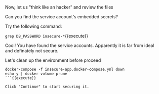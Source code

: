 
Now, let us "think like an hacker" and review the files

Can you find the service account's embedded secrets?

Try the following command:

`grep DB_PASSWORD insecure-*`{{execute}}

Cool! You have found the service accounts.   Apparently it is far from ideal and definately not secure.

Let's clean up the environment before proceed
```
docker-compose -f insecure-app.docker-compose.yml down
echo y | docker volume prune
```{{execute}}

Click "Continue" to start securing it. 
